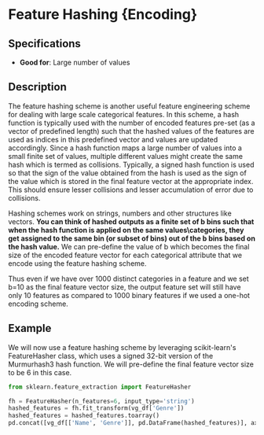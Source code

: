 # Feature Hashing {Encoding}

## Specifications

- **Good for**: Large number of values

## Description

The feature hashing scheme is another useful feature engineering scheme for dealing with large scale categorical features.
In this scheme, a hash function is typically used with the number of encoded features pre-set (as a vector of predefined length) such that the hashed values of the features are used as indices in this predefined vector and values are updated accordingly.
Since a hash function maps a large number of values into a small finite set of values, multiple different values might create the same hash which is termed as collisions.
Typically, a signed hash function is used so that the sign of the value obtained from the hash is used as the sign of the value which is stored in the final feature vector at the appropriate index.
This should ensure lesser collisions and lesser accumulation of error due to collisions.

Hashing schemes work on strings, numbers and other structures like vectors. **You can think of hashed outputs as a finite set of b bins such that when the hash function is applied on the same values\\categories, they get assigned to the same bin (or subset of bins) out of the b bins based on the hash value.** We can pre-define the value of b which becomes the final size of the encoded feature vector for each categorical attribute that we encode using the feature hashing scheme.

Thus even if we have over 1000 distinct categories in a feature and we set b=10 as the final feature vector size, the output feature set will still have only 10 features as compared to 1000 binary features if we used a one-hot encoding scheme.

## Example

We will now use a feature hashing scheme by leveraging scikit-learn's FeatureHasher class, which uses a signed 32-bit version of the Murmurhash3 hash function.
We will pre-define the final feature vector size to be 6 in this case.

```python
from sklearn.feature_extraction import FeatureHasher

fh = FeatureHasher(n_features=6, input_type='string')
hashed_features = fh.fit_transform(vg_df['Genre'])
hashed_features = hashed_features.toarray()
pd.concat([vg_df[['Name', 'Genre']], pd.DataFrame(hashed_features)], axis=1).iloc[1:7]
```
